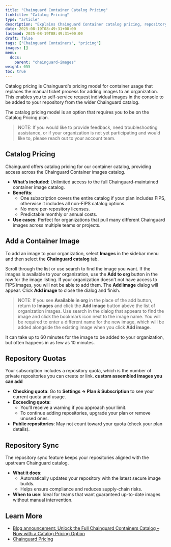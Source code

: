 ```yaml
---
title: "Chainguard Container Catalog Pricing"
linktitle: "Catalog Pricing"
type: "article"
description: "Explains Chainguard Container catalog pricing, repository quotas, renaming, and sync, and helps you understand how to make the most of your subscription."
date: 2025-08-19T08:49:31+00:00
lastmod: 2025-08-19T08:49:31+00:00
draft: false
tags: ["Chainguard Containers", "pricing"]
images: []
menu:
  docs:
    parent: "chainguard-images"
weight: 055
toc: true
---
```


Catalog pricing is Chainguard's pricing model for container usage that replaces the manual ticket process for adding images to an organization. This enables you to self-service request individual images in the console to be added to your repository from the wider Chainguard catalog.

The catalog pricing model is an option that requires you to be on the Catalog Pricing plan.

> NOTE: If you would like to provide feedback, need troubleshooting assistance, or if your organization is not yet participating and would like to, please reach out to your account team.


## Catalog Pricing

Chainguard offers catalog pricing for our container catalog, providing access across the Chainguard Container images catalog.

- **What’s included**: Unlimited access to the full Chainguard-maintained container image catalog.
- **Benefits**:  
  - One subscription covers the entire catalog if your plan includes FIPS, otherwise it includes all non-FIPS catalog options.
  - No more per-repository licenses.
  - Predictable monthly or annual costs.
- **Use cases**: Perfect for organizations that pull many different Chainguard images across multiple teams or projects.


## Add a Container Image

To add an image to your organization, select **Images** in the sidebar menu and then select the **Chainguard catalog** tab.

Scroll through the list or use search to find the image you want. If the images is available to your organization, use the **Add to org** button in the row for the image listing. If your organization doesn't not have access to FIPS images, you will not be able to add them. The **Add image** dialog will appear. Click **Add image** to close the dialog and finish.

> NOTE: If you see **Available in org** in the place of the add button, return to **Images** and click the **Add image** button above the list of organization images. Use search in the dialog that appears to find the image and click the bookmark icon next to the image name. You will be required to enter a different name for the new image, which will be added alongside the existing image when you click **Add image**.

It can take up to 60 minutes for the image to be added to your organization, but often happens in as few as 10 minutes.


## Repository Quotas

Your subscription includes a repository quota, which is the number of private repositories you can create or link. **custom assembled images you can add**

- **Checking quota**: Go to **Settings → Plan & Subscription** to see your current quota and usage.
- **Exceeding quota**:
  - You’ll receive a warning if you approach your limit.
  - To continue adding repositories, upgrade your plan or remove unused ones.
- **Public repositories**: May not count toward your quota (check your plan details).


## Repository Sync

The repository sync feature keeps your repositories aligned with the upstream Chainguard catalog.  

- **What it does**:  
  - Automatically updates your repository with the latest secure image builds.  
  - Helps ensure compliance and reduces supply-chain risks.  
- **When to use**: Ideal for teams that want guaranteed up-to-date images without manual intervention.  


## Learn More

- [Blog announcement: Unlock the Full Chainguard Containers Catalog – Now with a Catalog Pricing Option](https://www.chainguard.dev/unchained/unlock-the-full-chainguard-containers-catalog-now-with-a-catalog-pricing-option)
- [Chainguard Pricing](https://www.chainguard.dev/pricing?utm_source=cg-academy&utm_medium=referral&utm_campaign=dev-enablement)  